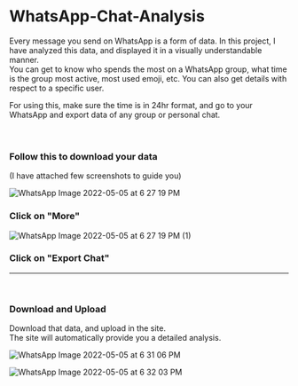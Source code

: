 # WhatsApp-Chat-Analysis
Every message you send on WhatsApp is a form of data. 
In this project, I have analyzed this data, and displayed it in a visually understandable manner.<br>
You can get to know who spends the most on a WhatsApp group,
what time is the group most active, most used emoji, etc.
You can also get details with respect to a specific user.

For using this, make sure the time is in 24hr format, and go to your WhatsApp and export data of any group or personal chat. <br>
<br>
<br>
### Follow this to download your data <br>
(I have attached few screenshots to guide you)

![WhatsApp Image 2022-05-05 at 6 27 19 PM](https://user-images.githubusercontent.com/76225348/166927630-13886064-a41b-42ea-abaa-daa63bc9d9e9.jpeg)
### Click on "More"
![WhatsApp Image 2022-05-05 at 6 27 19 PM (1)](https://user-images.githubusercontent.com/76225348/166927669-4e640ac2-c830-4382-9fb8-f8b8af28b8f3.jpeg)
### Click on "Export Chat"

<hr>
<br>

### Download and Upload
Download that data, and upload in the site.<br>
The site will automatically provide you a detailed analysis.<br>

![WhatsApp Image 2022-05-05 at 6 31 06 PM](https://user-images.githubusercontent.com/76225348/166928243-ea716581-7718-4952-ad5b-5ce7193d4bed.jpeg)

![WhatsApp Image 2022-05-05 at 6 32 03 PM](https://user-images.githubusercontent.com/76225348/166928370-eba8f688-cdf3-4d19-b9e0-c5b16a958137.jpeg)
